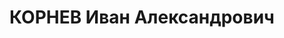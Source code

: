 ---
title: КОРНЕВ Иван Александрович
description: "Род. в 1907, Ивановская обл., Родниковский р-н, с. Красное. Проживал:\
  \ Ярославская обл., г. Ярославль, ул. Волдарского, 50, кв.26. ЯЭМЗ, Начальник цеха\
  \ \n  Арестован 08.07.1937. Обв. по ст. 58-7, 58-8, 58-11. Приговор: ВК ВС СССР,\
  \ 28.12.1937 – ВМН. Расстрелян 28.12.1937. \n  Реабилитирован ВК ВС СССР 16.07.1957"
---